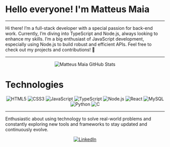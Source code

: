 # Hello everyone! I'm Matteus Maia

---

Hi there! I’m a full-stack developer with a special passion for back-end work. Currently, I’m diving into TypeScript and Node.js, always looking to enhance my skills. I’m a big enthusiast of JavaScript development, especially using Node.js to build robust and efficient APIs. Feel free to check out my projects and contributions! 🚀

---

<div align="center">
    <img src="https://github-readme-stats.vercel.app/api?username=MatteusMaiaa&show_icons=true&theme=highcontrast" alt="Matteus Maia GitHub Stats"/>
</div>

# Technologies

<div align="center">
    <img src="https://img.shields.io/badge/HTML5-E34F26?style=for-the-badge&logo=html5&logoColor=white" alt="HTML5"/>
    <img src="https://img.shields.io/badge/CSS3-1572B6?style=for-the-badge&logo=css3&logoColor=white" alt="CSS3"/>
    <img src="https://img.shields.io/badge/JavaScript-F7DF1E?style=for-the-badge&logo=javascript&logoColor=black" alt="JavaScript"/>
    <img src="https://img.shields.io/badge/TypeScript-007ACC?style=for-the-badge&logo=typescript&logoColor=white" alt="TypeScript"/>
    <img src="https://img.shields.io/badge/Node.js-43853D?style=for-the-badge&logo=node.js&logoColor=white" alt="Node.js"/>
    <img src="https://img.shields.io/badge/React-20232A?style=for-the-badge&logo=react&logoColor=61DAFB" alt="React"/>
    <img src="https://img.shields.io/badge/MySQL-00000F?style=for-the-badge&logo=mysql&logoColor=white" alt="MySQL"/>
    <img src="https://img.shields.io/badge/Python-14354C?style=for-the-badge&logo=python&logoColor=white" alt="Python"/>
    <img src="https://img.shields.io/badge/C-00599C?style=for-the-badge&logo=c&logoColor=white" alt="C"/>
</div>

---

Enthusiastic about using technology to solve real-world problems and constantly exploring new tools and frameworks to stay updated and continuously evolve.

<div align="center">
    <a href="https://www.linkedin.com/in/matteusmaiarg/">
        <img src="https://img.shields.io/badge/LinkedIn-0077B5?style=for-the-badge&logo=linkedin&logoColor=white" alt="LinkedIn"/>
    </a>
</div>
